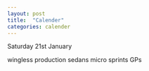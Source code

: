 ```yaml
---
layout: post
title:  "Calender"
categories: calender
---
```


Saturday 21st January

wingless
production sedans
micro sprints
GPs
